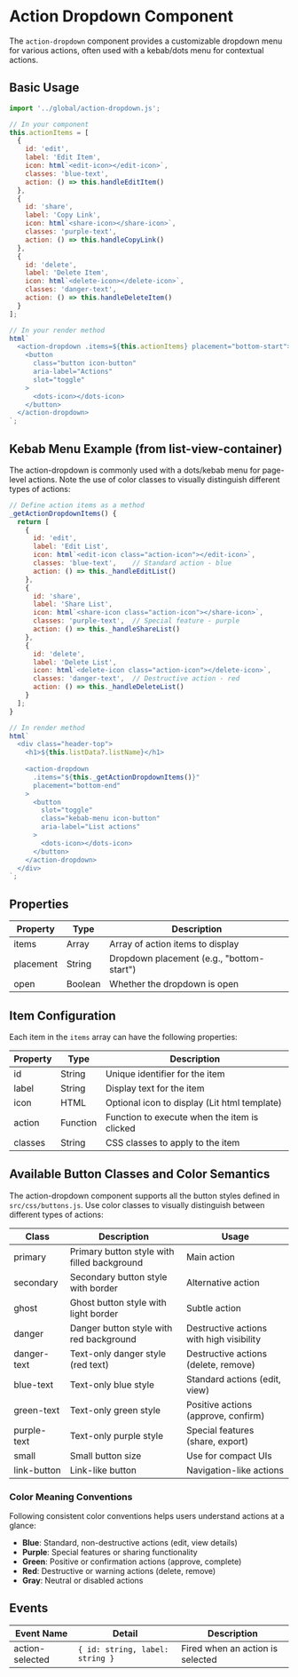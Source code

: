 # Action Dropdown Component

The `action-dropdown` component provides a customizable dropdown menu for various actions, often used with a kebab/dots menu for contextual actions.

## Basic Usage

```javascript
import '../global/action-dropdown.js';

// In your component
this.actionItems = [
  {
    id: 'edit',
    label: 'Edit Item',
    icon: html`<edit-icon></edit-icon>`,
    classes: 'blue-text',
    action: () => this.handleEditItem()
  },
  {
    id: 'share',
    label: 'Copy Link',
    icon: html`<share-icon></share-icon>`,
    classes: 'purple-text',
    action: () => this.handleCopyLink()
  },
  {
    id: 'delete',
    label: 'Delete Item',
    icon: html`<delete-icon></delete-icon>`,
    classes: 'danger-text',
    action: () => this.handleDeleteItem()
  }
];

// In your render method
html`
  <action-dropdown .items=${this.actionItems} placement="bottom-start">
    <button
      class="button icon-button"
      aria-label="Actions"
      slot="toggle"
    >
      <dots-icon></dots-icon>
    </button>
  </action-dropdown>
`;
```

## Kebab Menu Example (from list-view-container)

The action-dropdown is commonly used with a dots/kebab menu for page-level actions. Note the use of color classes to visually distinguish different types of actions:

```javascript
// Define action items as a method
_getActionDropdownItems() {
  return [
    {
      id: 'edit',
      label: 'Edit List',
      icon: html`<edit-icon class="action-icon"></edit-icon>`,
      classes: 'blue-text',    // Standard action - blue
      action: () => this._handleEditList()
    },
    {
      id: 'share',
      label: 'Share List',
      icon: html`<share-icon class="action-icon"></share-icon>`,
      classes: 'purple-text',  // Special feature - purple
      action: () => this._handleShareList()
    },
    {
      id: 'delete',
      label: 'Delete List',
      icon: html`<delete-icon class="action-icon"></delete-icon>`,
      classes: 'danger-text',  // Destructive action - red
      action: () => this._handleDeleteList()
    }
  ];
}

// In render method
html`
  <div class="header-top">
    <h1>${this.listData?.listName}</h1>
    
    <action-dropdown
      .items="${this._getActionDropdownItems()}"
      placement="bottom-end"
    >
      <button
        slot="toggle"
        class="kebab-menu icon-button"
        aria-label="List actions"
      >
        <dots-icon></dots-icon>
      </button>
    </action-dropdown>
  </div>
`;
```

## Properties

| Property   | Type    | Description                                  |
|------------|---------|----------------------------------------------|
| items      | Array   | Array of action items to display             |
| placement  | String  | Dropdown placement (e.g., "bottom-start")    |
| open       | Boolean | Whether the dropdown is open                 |

## Item Configuration

Each item in the `items` array can have the following properties:

| Property    | Type     | Description                                          |
|-------------|----------|------------------------------------------------------|
| id          | String   | Unique identifier for the item                       |
| label       | String   | Display text for the item                            |
| icon        | HTML     | Optional icon to display (Lit html template)         |
| action      | Function | Function to execute when the item is clicked         |
| classes     | String   | CSS classes to apply to the item                     |

## Available Button Classes and Color Semantics

The action-dropdown component supports all the button styles defined in `src/css/buttons.js`. Use color classes to visually distinguish between different types of actions:

| Class        | Description                                     | Usage                                    |
|-------------|--------------------------------------------------|------------------------------------------|
| primary      | Primary button style with filled background     | Main action                              |
| secondary    | Secondary button style with border              | Alternative action                       |
| ghost        | Ghost button style with light border            | Subtle action                            |
| danger       | Danger button style with red background         | Destructive actions with high visibility |
| danger-text  | Text-only danger style (red text)               | Destructive actions (delete, remove)     |
| blue-text    | Text-only blue style                            | Standard actions (edit, view)            |
| green-text   | Text-only green style                           | Positive actions (approve, confirm)      |
| purple-text  | Text-only purple style                          | Special features (share, export)         |
| small        | Small button size                               | Use for compact UIs                      |
| link-button  | Link-like button                                | Navigation-like actions                  |

### Color Meaning Conventions

Following consistent color conventions helps users understand actions at a glance:

- **Blue**: Standard, non-destructive actions (edit, view details)
- **Purple**: Special features or sharing functionality 
- **Green**: Positive or confirmation actions (approve, complete)
- **Red**: Destructive or warning actions (delete, remove)
- **Gray**: Neutral or disabled actions

## Events

| Event Name      | Detail                                | Description                          |
|-----------------|---------------------------------------|--------------------------------------|
| action-selected | `{ id: string, label: string }`       | Fired when an action is selected     |